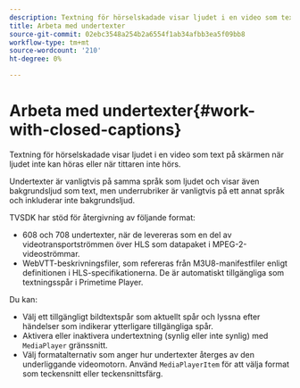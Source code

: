```yaml
---
description: Textning för hörselskadade visar ljudet i en video som text på skärmen när ljudet inte kan höras eller när tittaren inte hörs.
title: Arbeta med undertexter
source-git-commit: 02ebc3548a254b2a6554f1ab34afbb3ea5f09bb8
workflow-type: tm+mt
source-wordcount: '210'
ht-degree: 0%

---
```


# Arbeta med undertexter{#work-with-closed-captions}

Textning för hörselskadade visar ljudet i en video som text på skärmen när ljudet inte kan höras eller när tittaren inte hörs.

Undertexter är vanligtvis på samma språk som ljudet och visar även bakgrundsljud som text, men underrubriker är vanligtvis på ett annat språk och inkluderar inte bakgrundsljud.

TVSDK har stöd för återgivning av följande format:

* 608 och 708 undertexter, när de levereras som en del av videotransportströmmen över HLS som datapaket i MPEG-2-videoströmmar.
* WebVTT-beskrivningsfiler, som refereras från M3U8-manifestfiler enligt definitionen i HLS-specifikationerna. De är automatiskt tillgängliga som textningsspår i Primetime Player.

Du kan:

* Välj ett tillgängligt bildtextspår som aktuellt spår och lyssna efter händelser som indikerar ytterligare tillgängliga spår.
* Aktivera eller inaktivera undertextning (synlig eller inte synlig) med `MediaPlayer` gränssnitt.
* Välj formatalternativ som anger hur undertexter återges av den underliggande videomotorn. Använd `MediaPlayerItem` för att välja format som teckensnitt eller teckensnittsfärg.
